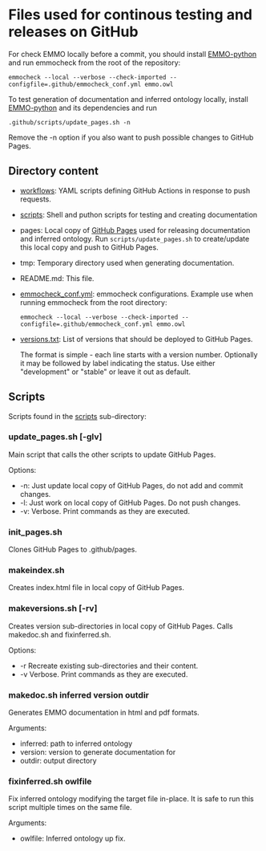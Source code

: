 Files used for continous testing and releases on GitHub
=======================================================
For check EMMO locally before a commit, you should install [EMMO-python][EMMO-python]
and run emmocheck from the root of the repository:

    emmocheck --local --verbose --check-imported --configfile=.github/emmocheck_conf.yml emmo.owl

To test generation of documentation and inferred ontology locally, install
[EMMO-python][EMMO-python] and its dependencies and run

    .github/scripts/update_pages.sh -n

Remove the -n option if you also want to push possible changes to
GitHub Pages.


Directory content
-----------------
  - [workflows](workflows): YAML scripts defining GitHub Actions in response
    to push requests.
  - [scripts](scripts): Shell and puthon scripts for testing and creating
    documentation
  - pages: Local copy of
    [GitHub Pages](git@github.com:emmo-repo/emmo-repo.github.io.git)
    used for releasing documentation and inferred ontology.
    Run `scripts/update_pages.sh` to create/update this local copy and push
    to GitHub Pages.
  - tmp: Temporary directory used when generating documentation.
  - README.md: This file.

  - [emmocheck_conf.yml](emmocheck_conf.yml): emmocheck configurations.
    Example use when running emmocheck from the root directory:

        emmocheck --local --verbose --check-imported --configfile=.github/emmocheck_conf.yml emmo.owl

  - [versions.txt](versions.txt): List of versions that should be deployed to GitHub Pages.

    The format is simple - each line starts with a version
    number. Optionally it may be followed by label indicating the
    status.  Use either "development" or "stable" or leave it out as
    default.


Scripts
-------
Scripts found in the [scripts](scripts) sub-directory:

### update_pages.sh [-glv]

Main script that calls the other scripts to update GitHub Pages.

Options:
  - -n: Just update local copy of GitHub Pages, do not add and commit changes.
  - -l: Just work on local copy of GitHub Pages.  Do not push changes.
  - -v: Verbose.  Print commands as they are executed.

### init_pages.sh

Clones GitHub Pages to .github/pages.

### makeindex.sh

Creates index.html file in local copy of GitHub Pages.

### makeversions.sh [-rv]

Creates version sub-directories in local copy of GitHub Pages.
Calls makedoc.sh and fixinferred.sh.

Options:
  - -r Recreate existing sub-directories and their content.
  - -v Verbose.  Print commands as they are executed.

### makedoc.sh inferred version outdir

Generates EMMO documentation in html and pdf formats.

Arguments:
  - inferred: path to inferred ontology
  - version: version to generate documentation for
  - outdir: output directory

### fixinferred.sh owlfile

Fix inferred ontology modifying the target file in-place.
It is safe to run this script multiple times on the same file.

Arguments:
  - owlfile: Inferred ontology up fix.



[EMMO-python]: https://github.com/emmo-repo/EMMO-python
